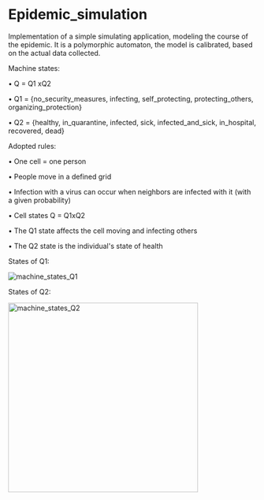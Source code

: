 # Epidemic_simulation
Implementation of a simple simulating application, modeling the course of the epidemic. It is a polymorphic automaton, the model is calibrated, based on the actual data collected.

Machine states:

• Q = Q1 xQ2

• Q1 = {no_security_measures, infecting, self_protecting, protecting_others, organizing_protection}

• Q2 = {healthy, in_quarantine, infected, sick, infected_and_sick, in_hospital, recovered, dead}


Adopted rules:

• One cell = one person

• People move in a defined grid

• Infection with a virus can occur when neighbors are infected with it (with a given probability)

• Cell states Q = Q1xQ2

• The Q1 state affects the cell moving and infecting others

• The Q2 state is the individual's state of health


States of Q1:

![machine_states_Q1](https://user-images.githubusercontent.com/75940256/118342314-1b36ef80-b523-11eb-9eba-13700eecb67b.png)

States of Q2:

<img width="385" alt="machine_states_Q2" src="https://user-images.githubusercontent.com/75940256/118342719-dc099e00-b524-11eb-908b-de7f80656746.png">

